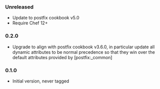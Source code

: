 ### Unreleased

* Update to postfix cookbook v5.0
* Require Chef 12+

### 0.2.0

* Upgrade to align with postfix cookbook v3.6.0, in particular update all dynamic attributes to be normal precedence
  so that they win over the default attributes provided by [postfix:_common]

### 0.1.0

* Initial version, never tagged
